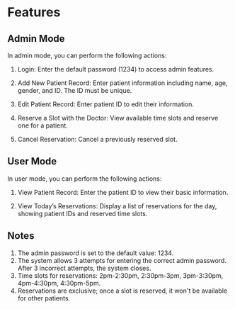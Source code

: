 # Features

## Admin Mode
In admin mode, you can perform the following actions:

1. Login: Enter the default password (1234) to access admin features.

2. Add New Patient Record: Enter patient information including name, age, gender, and ID. The ID must be unique.

3. Edit Patient Record: Enter patient ID to edit their information.

4. Reserve a Slot with the Doctor: View available time slots and reserve one for a patient.

5. Cancel Reservation: Cancel a previously reserved slot.

## User Mode
In user mode, you can perform the following actions:

1. View Patient Record: Enter the patient ID to view their basic information.

2. View Today’s Reservations: Display a list of reservations for the day, showing patient IDs and reserved time slots.

## Notes
1. The admin password is set to the default value: 1234.
2. The system allows 3 attempts for entering the correct admin password. After 3 incorrect attempts, the system closes.
3. Time slots for reservations: 2pm-2:30pm, 2:30pm-3pm, 3pm-3:30pm, 4pm-4:30pm, 4:30pm-5pm.
4. Reservations are exclusive; once a slot is reserved, it won't be available for other patients.
